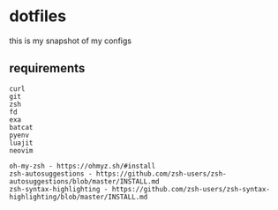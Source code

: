 # dotfiles

this is my snapshot of my configs

## requirements

```
curl
git
zsh
fd
exa
batcat
pyenv
luajit
neovim

oh-my-zsh - https://ohmyz.sh/#install
zsh-autosuggestions - https://github.com/zsh-users/zsh-autosuggestions/blob/master/INSTALL.md
zsh-syntax-highlighting - https://github.com/zsh-users/zsh-syntax-highlighting/blob/master/INSTALL.md
```
